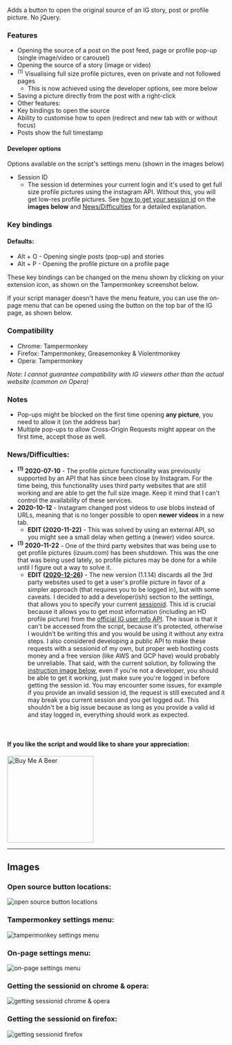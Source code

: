 Adds a button to open the original source of an IG story, post or profile picture. No jQuery.

### Features

-  Opening the source of a post on the post feed, page or profile pop-up (single image/video or carousel)
-  Opening the source of a story (image or video)
-  <sup>(1)</sup> Visualising full size profile pictures, even on private and not followed pages
   -  This is now achieved using the developer options, see more below
-  Saving a picture directly from the post with a right-click
-  Other features:
-  Key bindings to open the source
-  Ability to customise how to open (redirect and new tab with or without focus)
-  Posts show the full timestamp

#### Developer options

Options available on the script's settings menu (shown in the images below)

-  Session ID
   -  The session id determines your current login and it's used to get full size profile pictures using the instagram API. Without this, you will get low-res profile pictures. See <u>how to get your session id</u> on the **images below** and <u>News/Difficulties</u> for a detailed explanation.

### Key bindings

#### Defaults:

-  Alt + O - Opening single posts (pop-up) and stories
-  Alt + P - Opening the profile picture on a profile page

These key bindings can be changed on the menu shown by clicking on your extension icon, as shown on the Tampermonkey screenshot below.

If your script manager doesn't have the menu feature, you can use the on-page menu that can be opened using the button on the top bar of the IG page, as shown below.

### Compatibility

-  Chrome: Tampermonkey
-  Firefox: Tampermonkey, Greasemonkey & Violentmonkey
-  Opera: Tampermonkey

_Note: I cannot guarantee compatibility with IG viewers other than the actual website (common on Opera)_

### Notes

-  Pop-ups might be blocked on the first time opening **any picture**, you need to allow it (on the address bar)
-  Multiple pop-ups to allow Cross-Origin Requests might appear on the first time, accept those as well.

### News/Difficulties:

-  **<sup>(1)</sup> 2020-07-10** - The profile picture functionality was previously supported by an API that has since been close by Instagram. For the time being, this functionality uses third party websites that are still working and are able to get the full size image. Keep it mind that I can't control the availability of these services.
-  **2020-10-12** - Instagram changed post videos to use blobs instead of URLs, meaning that is no longer possible to open **newer videos** in a new tab.
   -  **EDIT (2020-11-22)** - This was solved by using an external API, so you might see a small delay when getting a (newer) video source.
-  **<sup>(1)</sup> 2020-11-22** - One of the third party websites that was being use to get profile pictures (izuum.com) has been shutdown. This was the one that was being used lately, so profile pictures may be done for a while until I figure out a way to solve it.
   -  **EDIT ([2020-12-26](#sessionid))** - The new version (1.1.14) discards all the 3rd party websites used to get a user's profile picture in favor of a simpler approach (that requires you to be logged in), but with some caveats. I decided to add a developer(ish) section to the settings, that allows you to specify your current <u>sessionid</u>. This id is crucial because it allows you to get most information (including an HD profile picture) from the <u>official IG user info API</u>. The issue is that it can't be accessed from the script, because it's protected, otherwise I wouldn't be writing this and you would be using it without any extra steps. I also considered developing a public API to make these requests with a sessionid of my own, but proper web hosting costs money and a free version (like AWS and GCP have) would probably be unreliable. That said, with the current solution, by following the <u>instruction image below</u>, even if you're not a developer, you should be able to get it working, just make sure you're logged in before getting the session id.
      You may encounter some issues, for example if you provide an invalid session id, the request is still executed and it may break you current session and you get logged out. This shouldn't be a big issue because as long as you provide a valid id and stay logged in, everything should work as expected.

<br/>

#### If you like the script and would like to share your appreciation:

<a href="https://www.buymeacoffee.com/jomifepe" target="_blank"><img src="https://i.imgur.com/H1EfyPW.png" alt="Buy Me A Beer" width="200px"></a>

<hr/>

## Images

### Open source button locations:

![open source button locations](https://github.com/jomifepe/userscripts/blob/main/instagram-source-opener/instagram-source-opener.jpg?raw=true "open source button locations")

### Tampermonkey settings menu:

![tampermonkey settings menu](https://github.com/jomifepe/userscripts/blob/main/instagram-source-opener/settings-menu-tampermonkey.png?raw=true "tampermonkey settings menu")

### On-page settings menu:

![on-page settings menu](https://github.com/jomifepe/userscripts/blob/main/instagram-source-opener/settings-menu-page.png?raw=true "on-page settings menu")

### Getting the sessionid on chrome & opera:

![getting sessionid chrome & opera](https://github.com/jomifepe/userscripts/blob/main/instagram-source-opener/session-id-chrome-opera.png?raw=true "getting sessionid chrome & opera")

### Getting the sessionid on firefox:

![getting sessionid firefox](https://github.com/jomifepe/userscripts/blob/main/instagram-source-opener/session-id-firefox.png?raw=true "getting sessionid firefox")
